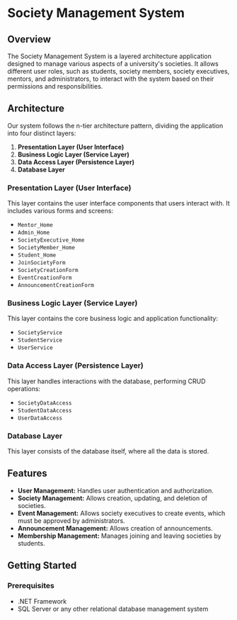 # Society Management System

## Overview

The Society Management System is a layered architecture application designed to manage various aspects of a university's societies. It allows different user roles, such as students, society members, society executives, mentors, and administrators, to interact with the system based on their permissions and responsibilities.

## Architecture

Our system follows the n-tier architecture pattern, dividing the application into four distinct layers:

1. **Presentation Layer (User Interface)**
2. **Business Logic Layer (Service Layer)**
3. **Data Access Layer (Persistence Layer)**
4. **Database Layer**

### Presentation Layer (User Interface)

This layer contains the user interface components that users interact with. It includes various forms and screens:

- `Mentor_Home`
- `Admin_Home`
- `SocietyExecutive_Home`
- `SocietyMember_Home`
- `Student_Home`
- `JoinSocietyForm`
- `SocietyCreationForm`
- `EventCreationForm`
- `AnnouncementCreationForm`

### Business Logic Layer (Service Layer)

This layer contains the core business logic and application functionality:

- `SocietyService`
- `StudentService`
- `UserService`

### Data Access Layer (Persistence Layer)

This layer handles interactions with the database, performing CRUD operations:

- `SocietyDataAccess`
- `StudentDataAccess`
- `UserDataAccess`

### Database Layer

This layer consists of the database itself, where all the data is stored.

## Features

- **User Management:** Handles user authentication and authorization.
- **Society Management:** Allows creation, updating, and deletion of societies.
- **Event Management:** Allows society executives to create events, which must be approved by administrators.
- **Announcement Management:** Allows creation of announcements.
- **Membership Management:** Manages joining and leaving societies by students.

## Getting Started

### Prerequisites

- .NET Framework
- SQL Server or any other relational database management system
